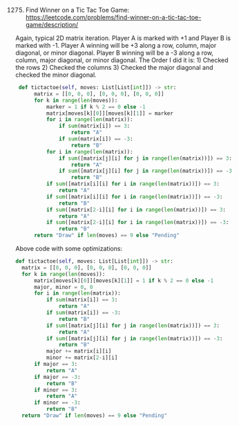 1275. Find Winner on a Tic Tac Toe Game: https://leetcode.com/problems/find-winner-on-a-tic-tac-toe-game/description/

Again, typical 2D matrix iteration.  Player A is marked with +1 and Player B is marked with -1.  Player A winning will be +3 along a row, 
column, major diagonal, or minor diagonal.  Player B winning will be a -3 along a row, column, major diagonal, or minor diagonal.  The Order I did it is: 1) Checked the rows 2) Checked the columns 3) Checked the major diagonal and checked the minor diagonal.  

```python
 def tictactoe(self, moves: List[List[int]]) -> str:
      matrix = [[0, 0, 0], [0, 0, 0], [0, 0, 0]]
      for k in range(len(moves)):
          marker = 1 if k % 2 == 0 else -1
          matrix[moves[k][0]][moves[k][1]] = marker
          for i in range(len(matrix)):
              if sum(matrix[i]) == 3:
                  return "A"
              if sum(matrix[i]) == -3:
                  return "B"
          for i in range(len(matrix)):
              if sum([matrix[j][i] for j in range(len(matrix))]) == 3:
                  return "A"
              if sum([matrix[j][i] for j in range(len(matrix))]) == -3:
                  return "B"
          if sum([matrix[i][i] for i in range(len(matrix))]) == 3:
              return "A"
          if sum([matrix[i][i] for i in range(len(matrix))]) == -3:
              return "B"
          if sum([matrix[2-i][i] for i in range(len(matrix))]) == 3:
              return "A"
          if sum([matrix[2-i][i] for i in range(len(matrix))]) == -3:
              return "B"
      return "Draw" if len(moves) == 9 else "Pending"
  ```
 Above code with some optimizations:
  ```python
  def tictactoe(self, moves: List[List[int]]) -> str:
    matrix = [[0, 0, 0], [0, 0, 0], [0, 0, 0]]
    for k in range(len(moves)):
        matrix[moves[k][0]][moves[k][1]] = 1 if k % 2 == 0 else -1
        major, minor = 0, 0
        for i in range(len(matrix)):
            if sum(matrix[i]) == 3:
                return "A"
            if sum(matrix[i]) == -3:
                return "B"
            if sum([matrix[j][i] for j in range(len(matrix))]) == 3:
                return "A"
            if sum([matrix[j][i] for j in range(len(matrix))]) == -3:
                return "B"
            major += matrix[i][i]
            minor += matrix[2-i][i]
        if major == 3:
            return "A"
        if major == -3:
            return "B"
        if minor == 3:
            return "A"
        if minor == -3:
            return "B"
    return "Draw" if len(moves) == 9 else "Pending"
  ```
